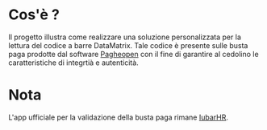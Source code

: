 # Cos'è ?

Il progetto illustra come realizzare una soluzione personalizzata per la lettura del codice a barre DataMatrix.
Tale codice è presente sulle busta paga prodotte dal software [Pagheopen]([https://www.pagheopen.it])
con il fine di garantire al cedolino le caratteristiche di integrtià e autenticità.

# Nota

L'app ufficiale per la validazione della busta paga rimane [IubarHR]([[https://www.pagheopen.it](https://play.google.com/store/apps/details?id=it.iubar.hr)]).

